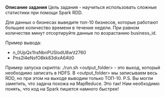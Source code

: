 **Описание задания**
Цель задания - научиться использовать сложные статистики при помощи Spark RDD.

Для данных о бизнесах выведите топ-10 бизнесов, которые работают большее количество времени в течение недели. При равном количестве минут отсортируйте данные по возрастанию business_id.

Пример вывода:
- n_0UpQx1hsNbnPUSlodU8w\t2760
- Pns2l4eNsfO8kk83dixA6A\t0
  
Пример запуска скрипта:
./run.sh <output_folder> - это выход, который необходимо записать в HDFS. В <output_folder> мы записываем весь RDD, но при этом на выходе выводим только ТОП-10.
P.S. Вы могли заметить, что задача похожа на MapReduce. Это так! Нам необходимо понять, что код на Spark пишется намного быстрее!

